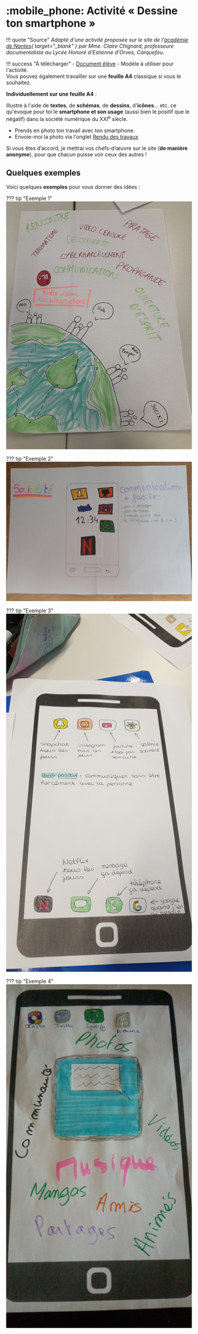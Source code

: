 # :mobile_phone: Activité « Dessine ton smartphone »

!!! quote "Source"
    *Adapté d'une activité proposée sur le site de l'[académie de Nantes](https://www.pedagogie.ac-nantes.fr/documentation/enseignement/traam/un-exemple-de-progression-en-sciences-numeriques-et-technologie-1295559.kjsp){ target="_blank" } par Mme. Claire Chignard, professeure documentaliste au Lycée Honoré d'Estienne d'Orves, Carquefou.*

!!! success "À télécharger"
    - [Document élève](SNT%20Doc%20élève%20S01.pdf) - Modèle à utiliser pour l'activité.  
    Vous pouvez également travailler sur une **feuille A4** classique si vous le souhaitez.

**Individuellement sur une feuille A4** :

Illustre à l'aide de **textes**, de **schémas**, de **dessins**, d'**icônes**... etc. ce qu'évoque pour toi le **smartphone et son usage** (aussi bien le positif que le négatif) dans la société numérique du XXI<sup>e</sup> siècle.

- Prends en photo ton travail avec ton smartphone.
- Envoie-moi la photo via l'onglet [Rendu des travaux](../../rendus.md)

Si vous êtes d’accord, je mettrai vos chefs-d’œuvre sur le site (**de manière anonyme**), pour que chacun puisse voir ceux des autres !

## Quelques exemples

Voici quelques **exemples** pour vous donner des idées :

??? tip "Exemple 1"
    ![Exemple 1](images/exemple1.jpeg)

??? tip "Exemple 2"
    ![Exemple 2](images/exemple2.jpg)

??? tip "Exemple 3"
    ![Exemple 3](images/exemple3.jpg)

??? tip "Exemple 4"
    ![Exemple 4](images/exemple4.jpg)